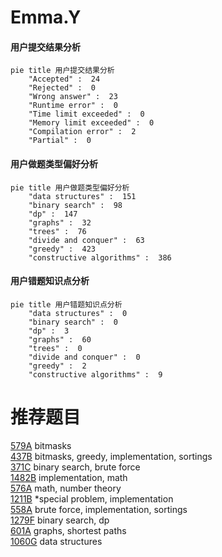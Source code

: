 # Emma.Y

<!-- tabs:start -->



#### **用户提交结果分析**

```mermaid
pie title 用户提交结果分析
    "Accepted" :  24
    "Rejected" :  0
    "Wrong answer" :  23
    "Runtime error" :  0
    "Time limit exceeded" :  0
    "Memory limit exceeded" :  0
    "Compilation error" :  2
    "Partial" :  0
```

#### **用户做题类型偏好分析**

```mermaid
pie title 用户做题类型偏好分析
    "data structures" :  151
    "binary search" :  98
    "dp" :  147
    "graphs" :  32
    "trees" :  76
    "divide and conquer" :  63
    "greedy" :  423
    "constructive algorithms" :  386
```
#### **用户错题知识点分析**

```mermaid
pie title 用户错题知识点分析
    "data structures" :  0
    "binary search" :  0
    "dp" :  3
    "graphs" :  60
    "trees" :  0
    "divide and conquer" :  0
    "greedy" :  2
    "constructive algorithms" :  9
```



<!-- tabs:end -->
# 推荐题目
[579A](https://codeforces.com/contest/579/problem/A)		bitmasks		  
[437B](https://codeforces.com/contest/437/problem/B)		bitmasks,
                        greedy,
                        implementation,
                        sortings		  
[371C](https://codeforces.com/contest/371/problem/C)		binary search,
                        brute force		  
[1482B](https://codeforces.com/contest/1482/problem/B)		implementation,
                        math		  
[576A](https://codeforces.com/contest/576/problem/A)		math,
                        number theory		  
[1211B](https://codeforces.com/contest/1211/problem/B)		*special problem,
                        implementation		  
[558A](https://codeforces.com/contest/558/problem/A)		brute force,
                        implementation,
                        sortings		  
[1279F](https://codeforces.com/contest/1279/problem/F)		binary search,
                        dp		  
[601A](https://codeforces.com/contest/601/problem/A)		graphs,
                        shortest paths		  
[1060G](https://codeforces.com/contest/1060/problem/G)		data structures		  
